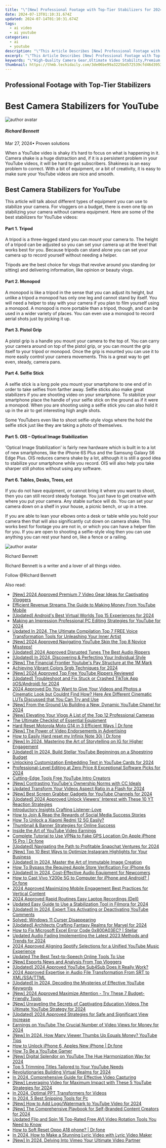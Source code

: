 ```yaml
---
title: "\"[New] Professional Footage with Top-Tier Stabilizers for 2024\""
date: 2024-07-13T01:10:31.674Z
updated: 2024-07-14T01:10:31.674Z
tags:
  - ai video
  - ai youtube
categories:
  - ai
  - youtube
description: "\"This Article Describes [New] Professional Footage with Top-Tier Stabilizers for 2024\""
excerpt: "\"This Article Describes [New] Professional Footage with Top-Tier Stabilizers for 2024\""
keywords: "\"High-Quality Camera Gear,Ultimate Video Stability,Premium Filming Equipment,Pro Shot Videography,Excellent Footage Quality,Top Stabilizer Tech,Professional Video Gear\""
thumbnail: https://thmb.techidaily.com/3de06be99a3225bd572539cfd46d39535123115f6244e3ee7a3676c38fda1900.jpg
---
```


## Professional Footage with Top-Tier Stabilizers

# Best Camera Stabilizers for YouTube

![author avatar](https://images.wondershare.com/filmora/article-images/richard-bennett.jpg)

##### Richard Bennett

 Mar 27, 2024• Proven solutions

 When a YouTube video is shaky it’s hard to focus on what is happening in it. Camera shake is a huge distraction and, if it is a persistent problem in your YouTube videos, it will be hard to get subscribers. Shakiness is an easy problem to correct. With a bit of equipment, or a bit of creativity, it is easy to make sure your YouTube videos are nice and smooth.

## Best Camera Stabilizers for YouTube

 This article will talk about different types of equipment you can use to stabilize your camera. For vloggers on a budget, there is even one tip on stabilizing your camera without camera equipment. Here are some of the best stabilizers for YouTube videos:

#### Part 1\. Tripod

 A tripod is a three-legged stand you can mount your camera to. The height of a tripod can be adjusted so you can set your camera up at the level that works best for you. Because tripods can stand alone you can set your camera up to record yourself without needing a helper.

 Tripods are the best choice for vlogs that revolve around you standing (or sitting) and delivering information, like opinion or beauty vlogs.

#### Part 2\. Monopod

 A monopod is like a tripod in the sense that you can adjust its height, but unlike a tripod a monopod has only one leg and cannot stand by itself. You will need a helper to stay with your camera if you plan to film yourself using a monopod. A monopod is more portable than a tripod, though, and can be used in a wider variety of places. You can even use a monopod to record aerial shots just by picking it up.

#### Part 3\. Pistol Grip

 A pistol grip is a handle you mount your camera to the top of. You can carry your camera around on top of the pistol grip, or you can mount the grip itself to your tripod or monopod. Once the grip is mounted you can use it to more easily control your camera movements. This is a great way to get even, steady, camera pans.

#### Part 4\. Selfie Stick

 A selfie stick is a long pole you mount your smartphone to one end of in order to take selfies from farther away. Selfie sticks also make great stabilizers if you are shooting video on your smartphone. To stabilize your smartphone place the handle of your selfie stick on the ground as if it were a monopod. When you are shooting using a selfie stick you can also hold it up in the air to get interesting high angle shots.

 Some YouTubers even like to shoot selfie-style vlogs where the hold the selfie stick just like they are taking a photo of themselves.

#### Part 5\. OIS – Optical Image Stabilization

 ‘Optical Image Stabilization’ is fairly new hardware which is built in to a lot of new smartphones, like the iPhone 6S Plus and the Samsung Galaxy S6 Edge Plus. OIS reduces camera shake by a lot, although it is still a good idea to stabilize your smartphone while you record. OIS will also help you take sharper still photos without using any software.

#### Part 6\. Tables, Desks, Trees, ect

 If you do not have equipment, or cannot bring it where you want to shoot, then you can still record steady footage. You just have to get creative with where you put your camera. Any stable surface will do. You can set your camera down on a shelf in your house, a picnic bench, or up in a tree.

 If you are able to lean your elbows onto a desk or table while you hold your camera then that will also significantly cut down on camera shake. This works best for footage you are not in, or which you can have a helper film for you. If you are open to shooting a selfie-style vlog then you can use anything you can rest your hand on, like a fence or a railing.

![author avatar](https://images.wondershare.com/filmora/article-images/richard-bennett.jpg)

Richard Bennett

Richard Bennett is a writer and a lover of all things video.

Follow @Richard Bennett


<ins class="adsbygoogle"
     style="display:block"
     data-ad-format="autorelaxed"
     data-ad-client="ca-pub-7571918770474297"
     data-ad-slot="1223367746"></ins>



<ins class="adsbygoogle"
     style="display:block"
     data-ad-client="ca-pub-7571918770474297"
     data-ad-slot="8358498916"
     data-ad-format="auto"
     data-full-width-responsive="true"></ins>



<span class="atpl-alsoreadstyle">Also read:</span>
<div><ul>
<li><a href="https://youtube-zero.techidaily.com/024-approved-premium-7-video-gear-ideas-for-captivating-vloggers/"><u>[New] 2024 Approved  Premium 7 Video Gear Ideas for Captivating Vloggers</u></a></li>
<li><a href="https://youtube-zero.techidaily.com/ient-revenue-streams-the-guide-to-making-money-from-youtube-mobile/"><u>Efficient Revenue Streams  The Guide to Making Money From YouTube Mobile</u></a></li>
<li><a href="https://screen-sharing-recording.techidaily.com/updated-androids-best-virtual-worlds-top-15-experiences-for-2024/"><u>[Updated] Android's Best Virtual Worlds  Top 15 Experiences for 2024</u></a></li>
<li><a href="https://youtube-zero.techidaily.com/g-an-impression-professional-pc-editing-strategies-for-youtube-for-2024/"><u>Making an Impression  Professional PC Editing Strategies for YouTube for 2024</u></a></li>
<li><a href="https://voice-adjusting.techidaily.com/updated-in-2024-the-ultimate-compilation-top-7-free-voice-transformation-tools-for-unleashing-your-inner-artist/"><u>Updated In 2024, The Ultimate Compilation Top 7 FREE Voice Transformation Tools for Unleashing Your Inner Artist</u></a></li>
<li><a href="https://youtube-zero.techidaily.com/024-approved-navigating-youtube-skip-the-top-8-novice-missteps/"><u>[New] 2024 Approved  Navigating YouTube  Skip the Top 8 Novice Missteps!</u></a></li>
<li><a href="https://youtube-zero.techidaily.com/ed-2024-approved-disrupted-tunes-the-best-audio-rippers/"><u>[Updated] 2024 Approved  Disrupted Tunes  The Best Audio Rippers</u></a></li>
<li><a href="https://youtube-zero.techidaily.com/ed-in-2024-discovering-and-perfecting-your-individual-style/"><u>[Updated] In 2024, Discovering & Perfecting Your Individual Style</u></a></li>
<li><a href="https://youtube-zero.techidaily.com/he-financial-frontier-youtubes-pay-structure-at-the-1m-mark/"><u>[New] The Financial Frontier  Youtube's Pay Structure at the 1M Mark</u></a></li>
<li><a href="https://extra-information.techidaily.com/achieving-vibrant-colors-srgb-techniques-for-2024/"><u>Achieving Vibrant Colors  Srgb Techniques for 2024</u></a></li>
<li><a href="https://youtube-zero.techidaily.com/024-approved-top-free-youtube-rippers-reviewed/"><u>[New] 2024 Approved  Top Free YouTube Rippers Reviewed</u></a></li>
<li><a href="https://tiktok-video-recordings.techidaily.com/updated-troubleshoot-and-fix-stuck-or-crashed-tiktok-app-iosandroid-for-2024/"><u>[Updated] Troubleshoot and Fix Stuck or Crashed TikTok App (iOS/Android) for 2024</u></a></li>
<li><a href="https://ai-editing-video.techidaily.com/2024-approved-do-you-want-to-give-your-videos-and-photos-a-cinematic-look-but-couldnt-find-how-here-are-different-cinematic-luts-discussed-that-you-can-try-/"><u>2024 Approved Do You Want to Give Your Videos and Photos a Cinematic Look but Couldnt Find How? Here Are Different Cinematic LUTs Discussed that You Can Try and Use</u></a></li>
<li><a href="https://youtube-zero.techidaily.com/rom-the-ground-up-building-a-new-dynamic-youtube-chanel-for-2024/"><u>[New] From the Ground Up  Building a New, Dynamic YouTube Chanel for 2024</u></a></li>
<li><a href="https://youtube-zero.techidaily.com/levating-your-vlogs-a-list-of-the-top-12-professional-cameras/"><u>[New] Elevating Your Vlogs  A List of the Top 12 Professional Cameras</u></a></li>
<li><a href="https://youtube-zero.techidaily.com/ltimate-checklist-of-essential-equipment/"><u>The Ultimate Checklist of Essential Equipment</u></a></li>
<li><a href="https://techidaily.com/hard-reset-motorola-moto-g14-in-3-efficient-ways-drfone-by-drfone-reset-android-reset-android/"><u>Hard Reset Motorola Moto G14 in 3 Efficient Ways | Dr.fone</u></a></li>
<li><a href="https://some-guidance.techidaily.com/new-the-power-of-video-endorsements-in-advertising/"><u>[New] The Power of Video Endorsements in Advertising</u></a></li>
<li><a href="https://techidaily.com/how-to-easily-hard-reset-my-infinix-note-30i-drfone-by-drfone-reset-android-reset-android/"><u>How to Easily Hard reset my Infinix Note 30i | Dr.fone</u></a></li>
<li><a href="https://instagram-clips.techidaily.com/new-in-2024-mastering-the-art-of-storytelling-on-ig-for-higher-engagement/"><u>[New] In 2024, Mastering the Art of Storytelling on IG for Higher Engagement</u></a></li>
<li><a href="https://youtube-zero.techidaily.com/ed-in-2024-build-stellar-youtube-beginnings-on-a-shoestring-budget/"><u>[Updated] In 2024, Build Stellar YouTube Beginnings on a Shoestring Budget</u></a></li>
<li><a href="https://youtube-zero.techidaily.com/king-customization-embedding-text-in-youtube-cards-for-2024/"><u>Unlocking Customization  Embedding Text in YouTube Cards for 2024</u></a></li>
<li><a href="https://youtube-zero.techidaily.com/ssional-level-editing-at-zero-price-8-exceptional-software-picks-for-2024/"><u>Professional-Level Editing at Zero Price  8 Exceptional Software Picks for 2024</u></a></li>
<li><a href="https://youtube-clips.techidaily.com/cutting-edge-tools-free-youtube-intro-creators/"><u>Cutting-Edge Tools  Free YouTube Intro Creators</u></a></li>
<li><a href="https://youtube-zero.techidaily.com/ontrasting-youtubes-ownership-norms-with-cc-ideals/"><u>[New] Contrasting YouTube's Ownership Norms with CC Ideals</u></a></li>
<li><a href="https://ai-video-apps.techidaily.com/updated-transform-your-videos-aspect-ratio-in-a-flash-for-2024/"><u>Updated Transform Your Videos Aspect Ratio in a Flash for 2024</u></a></li>
<li><a href="https://youtube-zero.techidaily.com/est-screen-grabber-gadgets-for-youtube-channels-for-2024/"><u>[New] Best Screen Grabber Gadgets for YouTube Channels for 2024</u></a></li>
<li><a href="https://youtube-zero.techidaily.com/ed-2024-approved-unlock-viewers-interest-with-these-10-yt-reaction-strategies/"><u>[Updated] 2024 Approved  Unlock Viewers' Interest with These 10 YT Reaction Strategies</u></a></li>
<li><a href="https://extra-resources.techidaily.com/introductory-insights-crafting-listener-love/"><u>Introductory Insights  Crafting Listener-Love</u></a></li>
<li><a href="https://tiktok-videos.techidaily.com/how-to-join-and-reap-the-rewards-of-social-media-success-stories/"><u>How to Join & Reap the Rewards of Social Media Success Stories</u></a></li>
<li><a href="https://unlock-android.techidaily.com/how-to-unlock-a-xiaomi-redmi-12-5g-easily-by-drfone-android/"><u>How To Unlock a Xiaomi Redmi 12 5G Easily?</u></a></li>
<li><a href="https://youtube-zero.techidaily.com/nail-and-banner-strategies-for-online-success/"><u>Thumbnail & Banner Strategies for Online Success</u></a></li>
<li><a href="https://youtube-videos.techidaily.com/inside-the-art-of-youtube-video-earnings/"><u>Inside the Art of YouTube Video Earnings</u></a></li>
<li><a href="https://fake-location.techidaily.com/complete-tutorial-to-use-vpna-to-fake-gps-location-on-apple-iphone-15-pro-drfone-by-drfone-virtual-ios/"><u>Complete Tutorial to Use VPNa to Fake GPS Location On Apple iPhone 15 Pro | Dr.fone</u></a></li>
<li><a href="https://snapchat-videos.techidaily.com/updated-navigating-the-path-to-profitable-snapchat-ventures-for-2024/"><u>[Updated] Navigating the Path to Profitable Snapchat Ventures for 2024</u></a></li>
<li><a href="https://instagram-video-files.techidaily.com/new-top-10-best-ways-to-optimize-instagram-highlights-for-your-business/"><u>[New] Top 10 Best Ways to Optimize Instagram Highlights for Your Business</u></a></li>
<li><a href="https://youtube-zero.techidaily.com/ed-in-2024-master-the-art-of-immutable-image-creation/"><u>[Updated] In 2024, Master the Art of Immutable Image Creation</u></a></li>
<li><a href="https://ios-unlock.techidaily.com/how-to-bypass-the-required-apple-store-verification-for-iphone-6s-by-drfone-ios/"><u>How To Bypass the Required Apple Store Verification For iPhone 6s</u></a></li>
<li><a href="https://youtube-zero.techidaily.com/ed-in-2024-cost-effective-audio-equipment-for-newcomers/"><u>[Updated] In 2024, Cost-Effective Audio Equipment for Newcomers</u></a></li>
<li><a href="https://screen-mirror.techidaily.com/how-to-cast-vivo-y200e-5g-to-computer-for-iphone-and-android-drfone-by-drfone-android/"><u>How to Cast Vivo Y200e 5G to Computer for iPhone and Android? | Dr.fone</u></a></li>
<li><a href="https://smart-video-editing.techidaily.com/2024-approved-maximizing-mobile-engagement-best-practices-for-vertical-content/"><u>2024 Approved Maximizing Mobile Engagement Best Practices for Vertical Content</u></a></li>
<li><a href="https://video-capture.techidaily.com/2024-approved-rapid-routines-easy-laptop-recordings-dell/"><u>2024 Approved  Rapid Routines  Easy Laptop Recordings (Dell)</u></a></li>
<li><a href="https://ai-editing-video.techidaily.com/updated-easy-guide-to-use-a-stabilization-tool-in-filmora-for-2024/"><u>Updated Easy Guide to Use a Stabilization Tool in Filmora for 2024</u></a></li>
<li><a href="https://youtube-zero.techidaily.com/ed-in-2024-expert-tips-activating-or-deactivating-youtube-comments/"><u>[Updated] In 2024, Expert Tips  Activating or Deactivating YouTube Comments</u></a></li>
<li><a href="https://graphic-issues.techidaily.com/solved-windows-11-curser-disappearing/"><u>Solved: Windows 11 Curser Disappearing</u></a></li>
<li><a href="https://youtube-zero.techidaily.com/ed-architects-crafting-fantasy-realms-for-marvel-for-2024/"><u>[Updated] Architects Crafting Fantasy Realms for Marvel for 2024</u></a></li>
<li><a href="https://blog-min.techidaily.com/how-to-fix-microsoft-excel-error-code-0x800a03ec-stellar-by-stellar-guide/"><u>How to Fix Microsoft Excel Error Code 0x800A03EC? | Stellar</u></a></li>
<li><a href="https://sound-tweaking.techidaily.com/updated-audio-fading-implementing-the-latest-2023-methods-and-trends-for-2024/"><u>Updated Audio Fading Implementing the Latest 2023 Methods and Trends for 2024</u></a></li>
<li><a href="https://youtube-zero.techidaily.com/approved-aligning-spotify-selections-for-a-unified-youtube-music-experience/"><u>2024 Approved  Aligning Spotify Selections for a Unified YouTube Music Experience</u></a></li>
<li><a href="https://ai-voice-clone.techidaily.com/updated-the-best-text-to-speech-online-tools-to-use/"><u>Updated The Best Text-to-Speech Online Tools To Use</u></a></li>
<li><a href="https://youtube-zero.techidaily.com/sports-news-and-analysis-from-top-vloggers/"><u>[New] Esports News and Analysis From Top Vloggers</u></a></li>
<li><a href="https://youtube-zero.techidaily.com/ed-2024-approved-youtube-sub4sub-does-it-really-work/"><u>[Updated] 2024 Approved  YouTube Sub4Sub  Does It Really Work?</u></a></li>
<li><a href="https://fox-helps.techidaily.com/2024-approved-expertise-in-audio-file-transformation-from-srt-to-xmlssattml/"><u>2024 Approved  Expertise in Audio File Transformation  From SRT to XML/SSA/TTML</u></a></li>
<li><a href="https://youtube-zero.techidaily.com/ed-in-2024-decoding-the-mysteries-of-effective-youtube-keywords/"><u>[Updated] In 2024, Decoding the Mysteries of Effective YouTube Keywords</u></a></li>
<li><a href="https://youtube-zero.techidaily.com/024-approved-maximize-attention-try-these-7-budget-friendly-tools/"><u>[New] 2024 Approved  Maximize Attention - Try These 7 Budget-Friendly Tools</u></a></li>
<li><a href="https://youtube-zero.techidaily.com/nraveling-the-secrets-of-captivating-education-videos-the-ultimate-youtube-strategy-for-2024/"><u>[New] Unraveling the Secrets of Captivating Education Videos  The Ultimate YouTube Strategy for 2024</u></a></li>
<li><a href="https://youtube-zero.techidaily.com/ed-2024-approved-strategies-for-safe-and-significant-view-increase/"><u>[Updated] 2024 Approved  Strategies for Safe and Significant View Increase</u></a></li>
<li><a href="https://youtube-zero.techidaily.com/ngs-on-youtube-the-crucial-number-of-video-views-for-money-for-2024/"><u>Earnings on YouTube  The Crucial Number of Video Views for Money for 2024</u></a></li>
<li><a href="https://youtube-zero.techidaily.com/n-2024-how-many-viewer-thumbs-up-equals-money-youtube-tips/"><u>[New] In 2024, How Many Viewer Thumbs Up Equals Money? YouTube Tips</u></a></li>
<li><a href="https://iphone-unlock.techidaily.com/how-to-unlock-iphone-6-apples-new-iphone-drfone-by-drfone-ios/"><u>How to Unlock iPhone 6, Apples New iPhone | Dr.fone</u></a></li>
<li><a href="https://youtube-zero.techidaily.com/o-be-a-youtube-gamer/"><u>How To Be a YouTube Gamer</u></a></li>
<li><a href="https://youtube-zero.techidaily.com/igital-splendor-on-youtube-the-hue-harmonization-way-for-2024/"><u>[New] Digital Splendor on YouTube  The Hue Harmonization Way for 2024</u></a></li>
<li><a href="https://youtube-zero.techidaily.com/-trimming-titles-tailored-to-your-youtube-needs/"><u>Top 5 Trimming Titles Tailored to Your YouTube Needs</u></a></li>
<li><a href="https://extra-guidance.techidaily.com/revolutionaries-building-virtual-realms-for-2024/"><u>Revolutionaries Building Virtual Realms for 2024</u></a></li>
<li><a href="https://screen-activity-recording.techidaily.com/in-2024-comprehensive-guide-for-effective-video-capturing/"><u>In 2024, Comprehensive Guide for Effective Video Capturing</u></a></li>
<li><a href="https://youtube-zero.techidaily.com/everaging-video-for-maximum-impact-with-these-5-youtube-strategies-for-2024/"><u>[New] Leveraging Video for Maximum Impact with These 5 YouTube Strategies for 2024</u></a></li>
<li><a href="https://screen-sharing-recording.techidaily.com/in-2024-optimal-ppt-transformers-for-videos/"><u>In 2024, Optimal PPT Transformers for Videos</u></a></li>
<li><a href="https://screen-recording.techidaily.com/in-2024-5-best-snipping-tools-for-pc/"><u>In 2024, 5 Best Snipping Tools for Pc</u></a></li>
<li><a href="https://youtube-zero.techidaily.com/ow-to-add-logowatermark-to-youtube-video-for-2024/"><u>[New] How to Add Logo/Watermark to YouTube Video for 2024</u></a></li>
<li><a href="https://youtube-zero.techidaily.com/he-comprehensive-playbook-for-self-branded-content-creators-for-2024/"><u>[New] The Comprehensive Playbook for Self-Branded Content Creators for 2024</u></a></li>
<li><a href="https://ai-driven-video-production.techidaily.com/updated-flip-and-spin-16-top-rated-free-avi-video-rotation-tools-you-need-to-know/"><u>Updated Flip and Spin 16 Top-Rated Free AVI Video Rotation Tools You Need to Know</u></a></li>
<li><a href="https://techidaily.com/how-to-soft-reset-oppo-a18-phone-drfone-by-drfone-reset-android-reset-android/"><u>How to Soft Reset Oppo A18 phone? | Dr.fone</u></a></li>
<li><a href="https://youtube-zero.techidaily.com/24-how-to-make-a-stunning-lyric-video-with-lyric-video-maker/"><u>In 2024, How to Make a Stunning Lyric Video with Lyric Video Maker</u></a></li>
<li><a href="https://vimeo-videos.techidaily.com/new-in-2024-delving-into-vimeo-your-ultimate-video-partner/"><u>[New] In 2024, Delving Into Vimeo  Your Ultimate Video Partner</u></a></li>
</ul></div>
